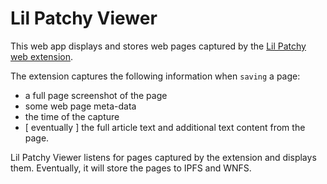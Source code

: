 # Lil Patchy Viewer

This web app displays and stores web pages captured by the [Lil Patchy web extension](https://github.com/therealjeffg/lil-patchy).

The extension captures the following information when `saving` a page:

* a full page screenshot of the page
* some web page meta-data 
* the time of the capture
* [ eventually ] the full article text and additional text content from the page.

Lil Patchy Viewer listens for pages captured by the extension and displays them. Eventually, it will store the pages to IPFS and WNFS.